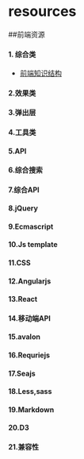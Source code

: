 # resources

##前端资源

#### 1. 综合类
- [前端知识结构](https://github.com/JacksonTian/fks)


#### 2.效果类

#### 3.弹出层


#### 4.工具类


#### 5.API


#### 6.综合搜索

#### 7.综合API

#### 8.jQuery

#### 9.Ecmascript



#### 10.Js template


#### 11.CSS


#### 12.Angularjs



#### 13.React



#### 14.移动端API


#### 15.avalon



#### 16.Requriejs


#### 17.Seajs


#### 18.Less,sass


#### 19.Markdown

#### 20.D3


#### 21.兼容性


